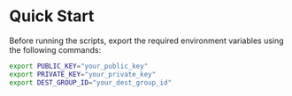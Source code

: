 # Quick Start

Before running the scripts, export the required environment variables using the following commands:

```sh
export PUBLIC_KEY="your_public_key"
export PRIVATE_KEY="your_private_key"
export DEST_GROUP_ID="your_dest_group_id"
